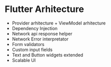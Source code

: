 # Flutter Arhitecture 
  - Provider arhitecture + ViewModel arhitecture
  - Dependency Injection
  - Network api response helper
  - Network Error interpretator 
  - Form validators 
  - Custom input fields
  - Text and Button widgets extended
  - Scalable UI
  
